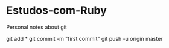 Estudos-com-Ruby
================

Personal notes about git

git add *
git commit -m "first commit"
git push -u origin master
